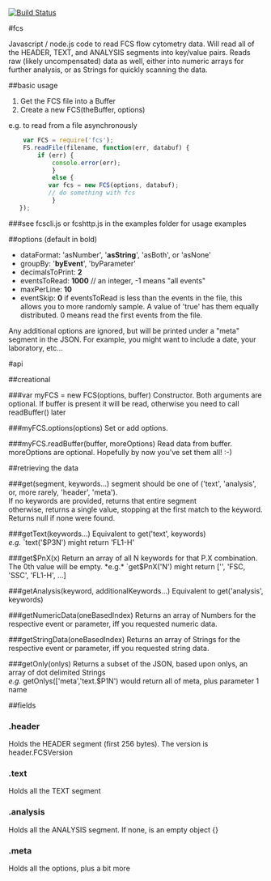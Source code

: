 [![Build Status](https://secure.travis-ci.org/MorganConrad/fcs.png)](http://travis-ci.org/MorganConrad/fcs)

#fcs

Javascript / node.js code to read FCS flow cytometry data.  Will read all of the HEADER, TEXT, and ANALYSIS segments into key/value pairs.  Reads raw (likely uncompensated) data as well, either into numeric arrays for further analysis, or as Strings for quickly scanning the data. 

##basic usage

1. Get the FCS file into a Buffer
2. Create a new FCS(theBuffer, options)

e.g. to read from a file asynchronously

```javascript
    var FCS = require('fcs');
    FS.readFile(filename, function(err, databuf) {
        if (err) {
            console.error(err);
            }
            else {
           var fcs = new FCS(options, databuf);
           // do something with fcs
            }
   });
```

###see fcscli.js or fcshttp.js in the examples folder for usage examples

##options (default in bold)

* dataFormat:   'asNumber', '**asString**', 'asBoth', or 'asNone'
* groupBy:       '**byEvent**', 'byParameter'
* decimalsToPrint: **2**
* eventsToRead:    **1000**   // an integer, -1 means "all events"
* maxPerLine:      **10**
* eventSkip:   **0**  if eventsToRead is less than the events in the file, this allows you to more randomly sample.  A value of 'true' has them equally distributed.  0 means read the first events from the file.

Any additional options are ignored, but will be printed under a "meta" segment in the JSON.  For example, you might want to include a date, your laboratory, etc...

#api

##creational

###var myFCS = new FCS(options, buffer)
Constructor.  Both arguments are optional.
If buffer is present it will be read, otherwise you need to call readBuffer() later

###myFCS.options(options)
Set or add options.

###myFCS.readBuffer(buffer, moreOptions)
Read data from buffer.  moreOptions are optional.  Hopefully by now you've set them all! :-)


##retrieving the data

###get(segment, keywords...)
segment should be one of  ('text', 'analysis', or, more rarely, 'header', 'meta').  
If no keywords are provided, returns that entire segment  
otherwise, returns a single value, stopping at the first match to the keyword.  
Returns null if none were found.

###getText(keywords...)
Equivalent to get('text', keywords)  
  *e.g.* `text('$P3N') might return 'FL1-H'  

###get$PnX(x)
Return an array of all N keywords for that P.X combination.  The 0th value will be empty.  
  *e.g.* `get$PnX('N') might return ['', 'FSC, 'SSC', 'FL1-H', ...]

###getAnalysis(keyword, additionalKeywords...)
Equivalent to get('analysis', keywords)

###getNumericData(oneBasedIndex)
Returns an array of Numbers for the respective event or parameter, iff you requested numeric data.

###getStringData(oneBasedIndex)
Returns an array of Strings for the respective event or parameter, iff you requested string data.

###getOnly(onlys)
Returns a subset of the JSON, based upon onlys, an array of dot delimited Strings  
  *e.g.* getOnlys(['meta','text.$P1N') would return all of meta, plus parameter 1 name

##fields

### .header
  Holds the HEADER segment (first 256 bytes).  The version is header.FCSVersion

### .text
  Holds all the TEXT segment

### .analysis
  Holds all the ANALYSIS segment.  If none, is an empty object {}

### .meta
  Holds all the options, plus a bit more
